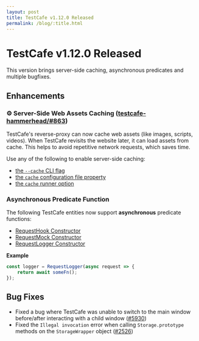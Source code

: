 ```yaml
---
layout: post
title: TestCafe v1.12.0 Released
permalink: /blog/:title.html
---
```

# TestCafe v1.12.0 Released

This version brings server-side caching, asynchronous predicates and multiple bugfixes.

<!--more-->

## Enhancements

### ⚙ Server-Side Web Assets Caching ([testcafe-hammerhead/#863](https://github.com/DevExpress/testcafe-hammerhead/issues/863))

TestCafe's reverse-proxy can now cache web assets (like images, scripts, videos). When TestCafe revisits the website later, it can load assets from cache. This helps to avoid repetitive network requests, which saves time.

Use any of the following to enable server-side caching:

* [the `--cache` CLI flag](./docs/articles/documentation/reference/command-line-interface.md#--cache)
* [the `cache` configuration file property](./docs/articles/documentation/reference/configuration-file.md#cache)
* [the `cache` runner option](./docs/articles/documentation/reference/testcafe-api/runner/run.md)

### Asynchronous Predicate Function

The following TestCafe entities now support **asynchronous** predicate functions:

* [RequestHook Constructor](./docs/articles/documentation/reference/test-api/requesthook/constructor.md)
* [RequestMock Constructor](./docs/articles/documentation/reference/test-api/requestmock/constructor.md)
* [RequestLogger Constructor](./docs/articles/documentation/reference/test-api/requestlogger/constructor.md)

**Example**

```js
const logger = RequestLogger(async request => {
    return await someFn();
});
```

## Bug Fixes

* Fixed a bug where TestCafe was unable to switch to the main window before/after interacting with a child window ([#5930](https://github.com/DevExpress/testcafe/issues/5930))
* Fixed the `Illegal invocation` error when calling `Storage.prototype` methods on the `StorageWrapper` object ([#2526](https://github.com/DevExpress/testcafe-hammerhead/issues/2526))
